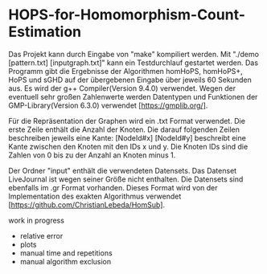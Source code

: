# HOPS-for-Homomorphism-Count-Estimation

Das Projekt kann durch Eingabe von "make" kompiliert werden. Mit "./demo [pattern.txt] [inputgraph.txt]" kann ein Testdurchlauf gestartet werden. Das Programm gibt die Ergebnisse der Algorithmen homHoPS, homHoPS+, HoPS und sGHD auf der übergebenen Eingabe über jeweils 60 Sekunden aus.  Es wird der g++ Compiler(Version 9.4.0) verwendet. Wegen der eventuell sehr großen Zahlenwerte werden Datentypen und Funktionen der GMP-Library(Version 6.3.0) verwendet [https://gmplib.org/].

Für die Repräsentation der Graphen wird ein .txt Format verwendet. Die erste Zeile enthält die Anzahl der Knoten. Die darauf folgenden Zeilen beschreiben jeweils eine Kante: [NodeId#x] [NodeId#y] beschreibt eine Kante zwischen den Knoten mit den IDs x und y. Die Knoten IDs sind die Zahlen von 0 bis zu der Anzahl an Knoten minus 1.

Der Ordner "input" enthält die verwendeten Datensets. Das Datenset LiveJournal ist wegen seiner Größe nicht enthalten. Die Datensets sind ebenfalls im .gr Format vorhanden. Dieses Format wird von der Implementation des exakten Algorithmus verwendet [https://github.com/ChristianLebeda/HomSub].

work in progress
- relative error
- plots
- manual time and repetitions
- manual algorithm exclusion
